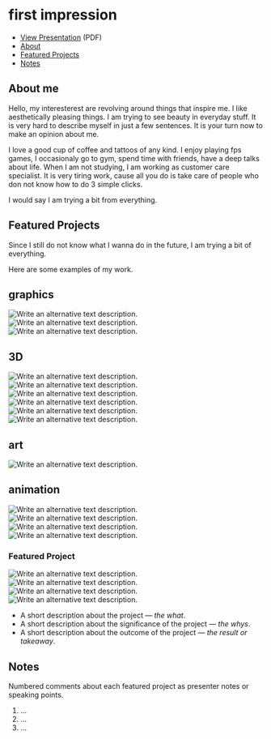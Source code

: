 # first impression


<!-- This is a comment, only visible to the author: Add a link to your presentation. -->
<!-- Presentations do not need to be a PDF, you may link elsewhere, such as Figma, YouTube, etc. -->
<!-- Consider adding navigation to each section (About, Featured Projects, Notes, etc.) -->

- [View Presentation](img/neonblue.png) (PDF) <!-- Add helpful hint as to what kind of file or destination is here. -->
- [About](#about-me)
- [Featured Projects](#featured-projects)
- [Notes](#notes)

## About me

Hello, my interesterest are revolving around things that inspire me. I like aesthetically pleasing things.
I am trying to see beauty in everyday stuff. It is very hard to describe myself in just a few sentences. 
It is your turn now to make an opinion about me.  



<!-- Consider including a headshot. We’re not designing, so keep the image width/height around 320px x 320px (square). Replace "surname" with your surname in the file name. -->

I love a good cup of coffee and tattoos of any kind. I enjoy playing fps games, I occasionaly go to gym, spend time with friends, have a deep talks about life. When I am not studying, I am working as customer care specialist. It is very tiring work, cause all you do is take care of people who don not know how to do 3 simple clicks.

I would say I am trying a bit from everything. 

## Featured Projects
Since I still do not know what I wanna do in the future, I am trying a bit of everything. 

Here are some examples of my work.

## graphics
![Write an alternative text description.](img/hlavy.png)
![Write an alternative text description.](img/noidont.png)
![Write an alternative text description.](img/ha.png)


## 3D
![Write an alternative text description.](img/all.jpg)
![Write an alternative text description.](img/green.jpg)
![Write an alternative text description.](img/krystalysed.png)
![Write an alternative text description.](img/pink.jpg)
![Write an alternative text description.](img/red.jpg)
![Write an alternative text description.](img/white.jpg)
## art
![Write an alternative text description.](img/nude.jpeg)

## animation
![Write an alternative text description.](img/draftfire.gif)
![Write an alternative text description.](img/fire.gif)
![Write an alternative text description.](img/firesteps.jpg)
![Write an alternative text description.](img/lightning2.gif)


### Featured Project

<!-- Use a static poster image or animated GIF, but no video files. Again, keep the image width/height manageable, around 1280x x 720px (16:9 aspect ratio), or a max-width of 1280px. -->

![Write an alternative text description.](img/fire.gif)
![Write an alternative text description.](img/nude.jpeg)
![Write an alternative text description.](img/krystalysed.png)
![Write an alternative text description.](img/neonred.png)



- A short description about the project — *the what*.
- A short description about the significance of the project — *the whys*.
- A short description about the outcome of the project — *the result or takeaway*.

<!-- Use the same stucture above for the rest of your featured projects. -->

## Notes

Numbered comments about each featured project as presenter notes or speaking points.

1. …
2. …
3. …
<!-- And so on. -->
